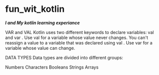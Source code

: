 # fun_wit_kotlin
***I and My kotlin learning experiance***

VAR and VAL
Kotlin uses two different keywords to declare variables: val and var . Use val for a variable whose value never changes. You can't reassign a value to a variable that was declared using val . Use var for a variable whose value can change.


DATA TYPES
Data types are divided into different groups:

Numbers
Characters
Booleans
Strings
Arrays
